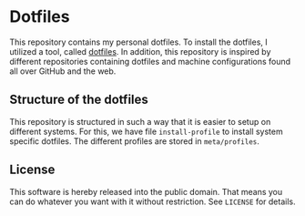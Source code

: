 # Dotfiles

This repository contains my personal dotfiles. To install the dotfiles, I utilized a
tool, called [dotfiles](https://pypi.python.org/pypi/dotfiles#configuration). In addition, this repository is inspired by different repositories containing dotfiles and machine configurations found all over GitHub and the web.

## Structure of the dotfiles

This repository is structured in such a way that it is easier to setup on different systems. For this, we have file `install-profile` to install system specific dotfiles. The different profiles are stored in `meta/profiles`.

## License

This software is hereby released into the public domain. That means you can do whatever you want with it without restriction. See `LICENSE` for details.
